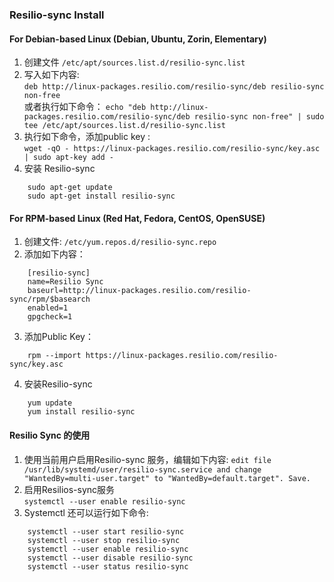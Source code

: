 ### Resilio-sync Install 

#### For Debian-based Linux (Debian, Ubuntu, Zorin, Elementary)

1. 创建文件 `/etc/apt/sources.list.d/resilio-sync.list`
2. 写入如下内容:   
    `deb http://linux-packages.resilio.com/resilio-sync/deb resilio-sync non-free`  
    或者执行如下命令：
    `echo "deb http://linux-packages.resilio.com/resilio-sync/deb resilio-sync non-free" | sudo tee /etc/apt/sources.list.d/resilio-sync.list`
3. 执行如下命令，添加public key :    
    `wget -qO - https://linux-packages.resilio.com/resilio-sync/key.asc | sudo apt-key add -`
4. 安装 Resilio-sync   
```
    sudo apt-get update
    sudo apt-get install resilio-sync
```


#### For RPM-based Linux (Red Hat, Fedora, CentOS, OpenSUSE)

1. 创建文件: `/etc/yum.repos.d/resilio-sync.repo`
2. 添加如下内容：
```
    [resilio-sync]
    name=Resilio Sync
    baseurl=http://linux-packages.resilio.com/resilio-sync/rpm/$basearch
    enabled=1
    gpgcheck=1
```
3. 添加Public Key：
```
    rpm --import https://linux-packages.resilio.com/resilio-sync/key.asc
```
4. 安装Resilio-sync
```
    yum update
    yum install resilio-sync
```

#### Resilio Sync 的使用

1. 使用当前用户启用Resilio-sync 服务，编辑如下内容:
    `edit file /usr/lib/systemd/user/resilio-sync.service and change "WantedBy=multi-user.target" to "WantedBy=default.target". Save. `
2. 启用Resilios-sync服务   
    `systemctl --user enable resilio-sync`
3. Systemctl 还可以运行如下命令:
```
    systemctl --user start resilio-sync
    systemctl --user stop resilio-sync
    systemctl --user enable resilio-sync
    systemctl --user disable resilio-sync
    systemctl --user status resilio-sync
```



















